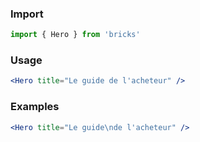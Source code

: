 ### Import

```js static
import { Hero } from 'bricks'
```

### Usage

```jsx static
<Hero title="Le guide de l'acheteur" />
```

### Examples

```jsx
<Hero title="Le guide\nde l'acheteur" />
```
